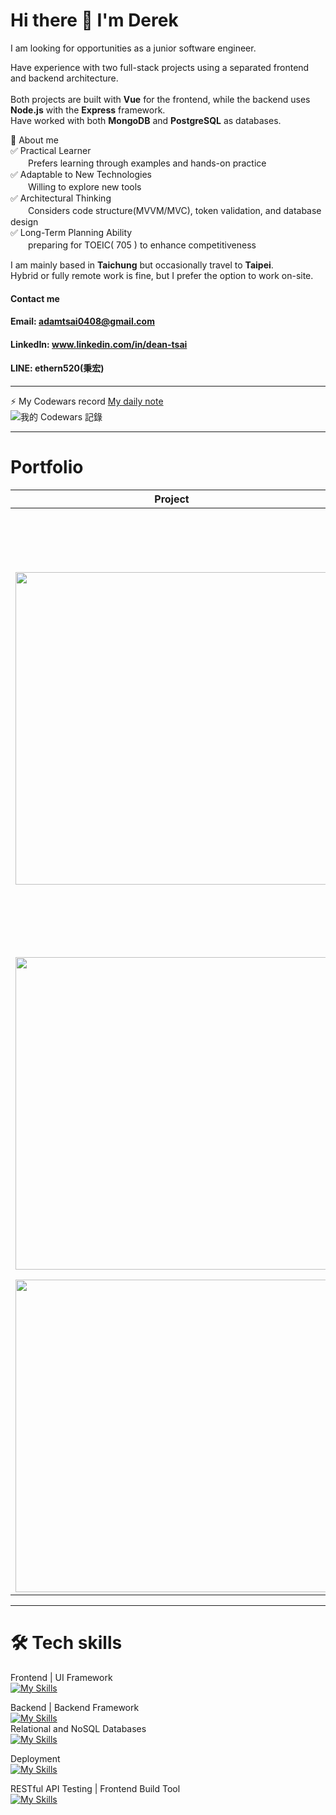 # Hi there 👋 I'm Derek

I am looking for opportunities as a junior software engineer.<br>

Have experience with two full-stack projects using a separated frontend and backend architecture.<br><br>
Both projects are built with **Vue** for the frontend, while the backend uses **Node.js** with the **Express** framework.<br>
Have worked with both **MongoDB** and **PostgreSQL** as databases.<br>


🚀 About me<br>
✅ Practical Learner<br>
　　Prefers learning through examples and hands-on practice<br>
✅ Adaptable to New Technologies<br>
　　Willing to explore new tools<br>
✅ Architectural Thinking<br>
　　Considers code structure(MVVM/MVC), token validation, and database design<br>
✅ Long-Term Planning Ability<br>
　　preparing for TOEIC( 705 ) to enhance competitiveness


I am mainly based in **Taichung** but occasionally travel to **Taipei**.<br>
Hybrid or fully remote work is fine, but I prefer the option to work on-site.<br>

#### Contact me<br>
#### Email: adamtsai0408@gmail.com<br>
#### LinkedIn: www.linkedin.com/in/dean-tsai<br>
#### LINE: ethern520(秉宏)

---

⚡ My Codewars record
  [My daily note](https://github.com/GustavoFringgg/daily_codewar_note)<br />
  ![我的 Codewars 記錄](https://www.codewars.com/users/%20Derek%20Tsai/badges/small)

---

# Portfolio
| Project   | Description |
|-----------|-------------|
| <a href="https://github.com/GustavoFringgg/ChatWall-Frontend_v2"><img src="https://firebasestorage.googleapis.com/v0/b/theodore-s-blog.appspot.com/o/%E5%80%8B%E4%BA%BA%E8%B3%87%E6%96%99%E5%A4%BE%2Fgithub%20readme%2FchatWall%2Fchatwall.jpg?alt=media&token=5a262c3c-88b5-471c-b6b2-4a105ba5b338" width="500px"></a> |   ChatWall雀窩-社交網站，一起雀窩吧<br><br>提供用戶貼文、追蹤、按讚、即時聊天等等功能<br><br>前後端分離專案( MVVM/MVC )<br>**Frontend** \| **Frontend Framework**<br>　Html、CSS、Javascript \| Vue3、Vite<br> **UI Framework**<br>　Bootstrap<br>**Backend** \| **Backend Framework** \| API DOC<br>　Node.js v20 \| Express \| swagger<br>**Database** \| **Database ODM**<br>　MongoDB、Firebase \| Mongoose<br>**Frontend/Backend Deployment**<br>　Vercel \| Docker Render<br>**Third-Party**<br>　Google-Oauth20、Socket.io<br>**API-Test**<br>　Postman <br>|
| <a href="https://github.com/GustavoFringgg/vue_todolist"><img src="https://firebasestorage.googleapis.com/v0/b/theodore-s-blog.appspot.com/o/%E5%80%8B%E4%BA%BA%E8%B3%87%E6%96%99%E5%A4%BE%2Fgithub%20readme%2Ftodolist%2Fchatwall%20(1).png?alt=media&token=8790291e-656a-4511-9855-cb7bc765b52a" width="500px"></a> |   ONLINE TODOLIST-線上代辦事項服務<br><br>提供用戶註冊、登入<br>查看待辦、新增待辦、修改待辦狀態、刪除待辦<br><br>前後端分離專案<br>**Frontend** \| **Frontend Framework**<br>　Html、CSS、Javascript \| Vue3、Vite<br>**Backend** \| **Backend Framework**<br>　Node.js v20 \| Express <br>**Database**<br>　PostgreSQL(supabase託管)<br>**API-Test**<br>　Postman |
| <a href="https://gustavofringgg.github.io/personalprofile/"><img src="https://firebasestorage.googleapis.com/v0/b/theodore-s-blog.appspot.com/o/%E5%80%8B%E4%BA%BA%E8%B3%87%E6%96%99%E5%A4%BE%2Fgithub%20readme%2F0124.jpg?alt=media&token=2cfe3eef-0bc4-4396-85bf-0220a457bde0" width="500px"></a> | My blog -使用Hexo架站<br>記錄學習筆記 |

---

# 🛠 Tech skills
Frontend | UI Framework<br>
[![My Skills](https://skillicons.dev/icons?i=html,css,js,vue,bootstrap)](https://skillicons.dev)<br>

Backend | Backend Framework<br>
[![My Skills](https://skillicons.dev/icons?i=nodejs,express)](https://skillicons.dev)<br>
Relational and NoSQL Databases<br>
[![My Skills](https://skillicons.dev/icons?i=postgres,mongodb)](https://skillicons.dev)<br>

Deployment  
[![My Skills](https://skillicons.dev/icons?i=docker)](https://skillicons.dev)<br>

RESTful API Testing  | Frontend Build Tool<br>
[![My Skills](https://skillicons.dev/icons?i=postman,vite)](https://skillicons.dev)<br>







